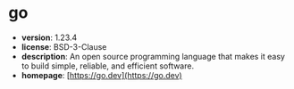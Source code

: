 # go

- **version**: 1.23.4
- **license**: BSD-3-Clause
- **description**: An open source programming language that makes it easy to build simple, reliable, and efficient software.
- **homepage**: [https://go.dev](https://go.dev)

